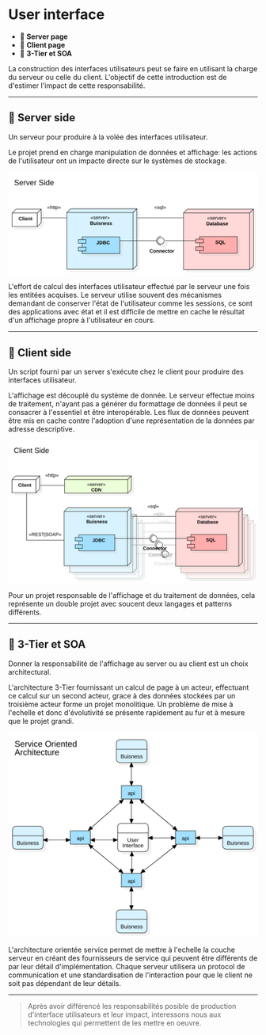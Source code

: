 # User interface

*  🔖 **Server page**
*  🔖 **Client page**
*  🔖 **3-Tier et SOA**

La construction des interfaces utilisateurs peut se faire en utilisant la charge du serveur ou celle du client. L'objectif de cette introduction est de d'estimer l'impact de cette responsabilité.

___

## 📑 Server side

Un serveur pour produire à la volée des interfaces utilisateur. 

Le projet prend en charge manipulation de données et affichage: les actions de l'utilisateur ont un impacte directe sur le systèmes de stockage.

![image](./resources/svg/User-Interface!Server-Side!Server-Side_1.svg) 

L'effort de calcul des interfaces utilisateur effectué par le serveur une fois les entitées acquises. Le serveur utilise souvent des mécanismes demandant de conserver l'état de l'utilisateur comme les sessions, ce sont des applications avec état et il est difficile de mettre en cache le résultat d'un affichage propre à l'utilisateur en cours.

___

## 📑 Client side

Un script fourni par un server s'exécute chez le client pour produire des interfaces utilisateur. 

L'affichage est découplé du système de donnée. Le serveur effectue moins de traitement, n'ayant pas a générer du formattage de données il peut se consacrer à l'essentiel et être interopérable. Les flux de données peuvent être mis en cache contre l'adoption d'une représentation de la données par adresse descriptive.

![image](./resources/svg/User-Interface!Client-Side!Client-Side_0.svg) 

Pour un projet responsable de l'affichage et du traitement de données, cela représente un double projet avec soucent deux langages et patterns différents.

___

## 📑 3-Tier et SOA

Donner la responsabilité de l'affichage au server ou au client est un choix architectural.

L'architecture 3-Tier fournissant un calcul de page à un acteur, effectuant ce calcul sur un second acteur, grace à des données stockées par un troisième acteur forme un projet monolitique. Un problème de mise à l'echelle et donc d'évolutivité se présente rapidement au fur et à mesure que le projet grandi.

![image](./resources/svg/User-Interface!SOA!SOA_2.svg) 

L'architecture orientée service permet de mettre à l'echelle la couche serveur en créant des fournisseurs de service qui peuvent être différents de par leur détail d'implémentation. Chaque serveur utilisera un protocol de communication et une standardisation de l'interaction pour que le client ne soit pas dépendant de leur détails.

___

> Après avoir différencé les responsabilités posible de production d'interface utilisateurs et leur impact, interessons nous aux technologies qui permettent de les mettre en oeuvre.